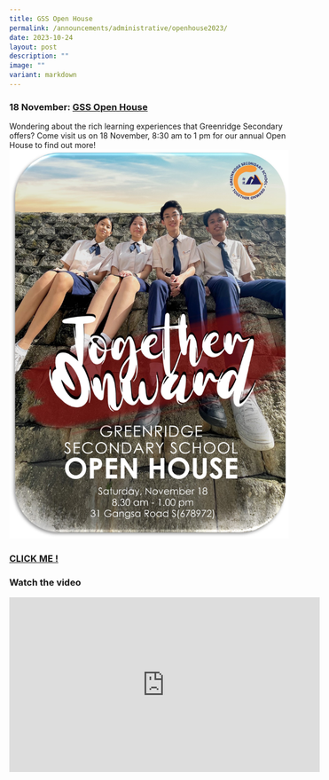```yaml
---
title: GSS Open House
permalink: /announcements/administrative/openhouse2023/
date: 2023-10-24
layout: post
description: ""
image: ""
variant: markdown
---
```

###  **18 November: <u>GSS Open House</u>**


Wondering about the rich learning experiences that Greenridge Secondary offers? Come visit us on 18 November, 8:30 am to 1 pm for our annual Open House to find out more! 
![](/images/LOOKING%20AHEAD/open%20house%20poster_2.jpg)

### [CLICK ME !](https://www.instagram.com/reel/CzGlKXASRZX/?utm_source=ig_web_copy_link)


### Watch the video
<iframe width="560" height="315" src="https://www.youtube.com/embed/Ca0s6ns3WyI" title="YouTube video player" frameborder="0" allow="accelerometer; autoplay; clipboard-write; encrypted-media; gyroscope; picture-in-picture" allowfullscreen=""></iframe><br><br>



